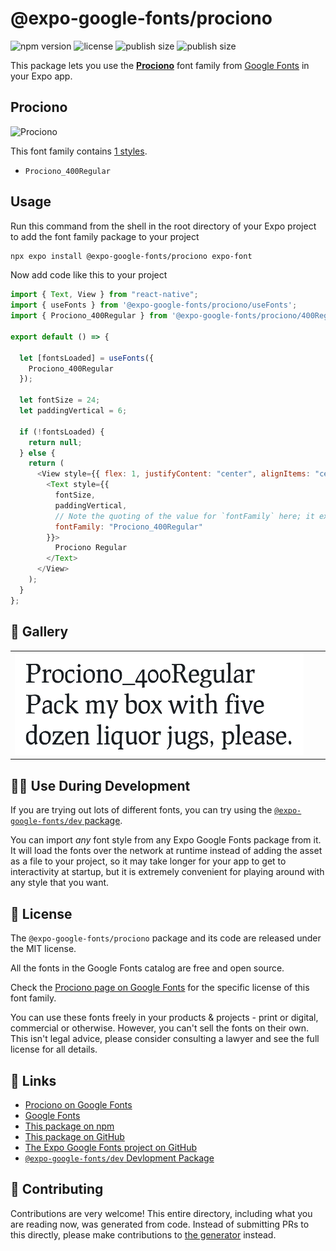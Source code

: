 # @expo-google-fonts/prociono

![npm version](https://flat.badgen.net/npm/v/@expo-google-fonts/prociono)
![license](https://flat.badgen.net/github/license/expo/google-fonts)
![publish size](https://flat.badgen.net/packagephobia/install/@expo-google-fonts/prociono)
![publish size](https://flat.badgen.net/packagephobia/publish/@expo-google-fonts/prociono)

This package lets you use the [**Prociono**](https://fonts.google.com/specimen/Prociono) font family from [Google Fonts](https://fonts.google.com/) in your Expo app.

## Prociono

![Prociono](./font-family.png)

This font family contains [1 styles](#-gallery).

- `Prociono_400Regular`

## Usage

Run this command from the shell in the root directory of your Expo project to add the font family package to your project

```sh
npx expo install @expo-google-fonts/prociono expo-font
```

Now add code like this to your project

```js
import { Text, View } from "react-native";
import { useFonts } from '@expo-google-fonts/prociono/useFonts';
import { Prociono_400Regular } from '@expo-google-fonts/prociono/400Regular';

export default () => {

  let [fontsLoaded] = useFonts({
    Prociono_400Regular
  });

  let fontSize = 24;
  let paddingVertical = 6;

  if (!fontsLoaded) {
    return null;
  } else {
    return (
      <View style={{ flex: 1, justifyContent: "center", alignItems: "center" }}>
        <Text style={{
          fontSize,
          paddingVertical,
          // Note the quoting of the value for `fontFamily` here; it expects a string!
          fontFamily: "Prociono_400Regular"
        }}>
          Prociono Regular
        </Text>
      </View>
    );
  }
};
```

## 🔡 Gallery


||||
|-|-|-|
|![Prociono_400Regular](./400Regular/Prociono_400Regular.ttf.png)||||


## 👩‍💻 Use During Development

If you are trying out lots of different fonts, you can try using the [`@expo-google-fonts/dev` package](https://github.com/expo/google-fonts/tree/master/font-packages/dev#readme).

You can import _any_ font style from any Expo Google Fonts package from it. It will load the fonts over the network at runtime instead of adding the asset as a file to your project, so it may take longer for your app to get to interactivity at startup, but it is extremely convenient for playing around with any style that you want.


## 📖 License

The `@expo-google-fonts/prociono` package and its code are released under the MIT license.

All the fonts in the Google Fonts catalog are free and open source.

Check the [Prociono page on Google Fonts](https://fonts.google.com/specimen/Prociono) for the specific license of this font family.

You can use these fonts freely in your products & projects - print or digital, commercial or otherwise. However, you can't sell the fonts on their own. This isn't legal advice, please consider consulting a lawyer and see the full license for all details.

## 🔗 Links

- [Prociono on Google Fonts](https://fonts.google.com/specimen/Prociono)
- [Google Fonts](https://fonts.google.com/)
- [This package on npm](https://www.npmjs.com/package/@expo-google-fonts/prociono)
- [This package on GitHub](https://github.com/expo/google-fonts/tree/master/font-packages/prociono)
- [The Expo Google Fonts project on GitHub](https://github.com/expo/google-fonts)
- [`@expo-google-fonts/dev` Devlopment Package](https://github.com/expo/google-fonts/tree/master/font-packages/dev)

## 🤝 Contributing

Contributions are very welcome! This entire directory, including what you are reading now, was generated from code. Instead of submitting PRs to this directly, please make contributions to [the generator](https://github.com/expo/google-fonts/tree/master/packages/generator) instead.
